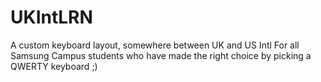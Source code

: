 # UKIntLRN
A custom keyboard layout, somewhere between UK and US Intl
For all Samsung Campus students who have made the right choice by picking a QWERTY keyboard ;)
